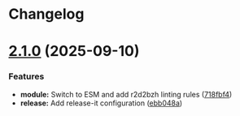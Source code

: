 # Changelog

# [2.1.0](https://github.com/r2d2bzh/moleculer-healthcheck-middleware/compare/2.0.2...2.1.0) (2025-09-10)


### Features

* **module:** Switch to ESM and add r2d2bzh linting rules ([718fbf4](https://github.com/r2d2bzh/moleculer-healthcheck-middleware/commit/718fbf43ec8dff894d96476745eb3ccd54e335d8))
* **release:** Add release-it configuration ([ebb048a](https://github.com/r2d2bzh/moleculer-healthcheck-middleware/commit/ebb048a56eb14270f7105d2ac73c6c1b57ca165a))
